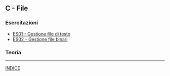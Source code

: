 ## C - File 
### Esercitazioni
- [ES01 - Gestione file di testo](<https://docs.google.com/presentation/d/1zajtDIp47AtvetKTaMY_eHQlam0iq9wpQf3OkqW_s7k/edit?usp=sharing>)
- [ES02 - Gestione file binari](<https://docs.google.com/presentation/d/1UtvQaVDJuoY39CwDwe2kKxoRD5v93knxAmS44tMHWW0/edit?usp=sharing>)
### Teoria

--- 
[INDICE](../README.md) 